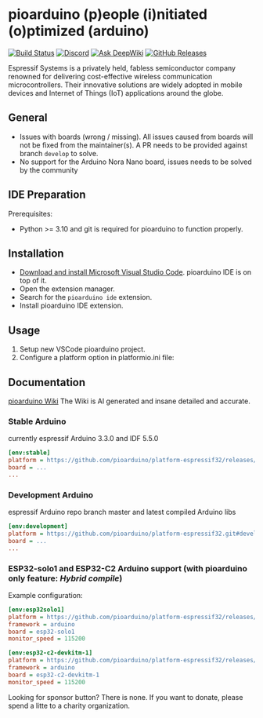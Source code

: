 # pioarduino (p)eople (i)nitiated (o)ptimized (arduino)

[![Build Status](https://github.com/pioarduino/platform-espressif32/actions/workflows/examples.yml/badge.svg)](https://github.com/pioarduino/platform-espressif32/actions)
[![Discord](https://img.shields.io/discord/1263397951829708871.svg?logo=discord&logoColor=white&color=5865F2&label=Discord)](https://discord.gg/Nutz9crnZr)
[![Ask DeepWiki](https://deepwiki.com/badge.svg)](https://deepwiki.com/pioarduino/platform-espressif32)
[![GitHub Releases](https://img.shields.io/github/downloads/pioarduino/platform-espressif32/total?label=downloads)](https://github.com/pioarduino/platform-espressif32/releases/latest)

Espressif Systems is a privately held, fabless semiconductor company renowned for delivering cost-effective wireless communication microcontrollers. Their innovative solutions are widely adopted in mobile devices and Internet of Things (IoT) applications around the globe.

## General
* Issues with boards (wrong / missing). All issues caused from boards will not be fixed from the maintainer(s). A PR needs to be provided against branch `develop` to solve.
* No support for the Arduino Nora Nano board, issues needs to be solved by the community
## IDE Preparation
Prerequisites:
-	Python >= 3.10 and git is required for pioarduino to function properly.

## Installation
- [Download and install Microsoft Visual Studio Code](https://code.visualstudio.com/). pioarduino IDE is on top of it.
- Open the extension manager.
- Search for the `pioarduino ide` extension.
- Install pioarduino IDE extension.

## Usage
1. Setup new VSCode pioarduino project.
1. Configure a platform option in platformio.ini file:

## Documentation
[pioarduino Wiki](https://deepwiki.com/pioarduino/platform-espressif32)
The Wiki is AI generated and insane detailed and accurate.

### Stable Arduino
currently espressif Arduino 3.3.0 and IDF 5.5.0

```ini
[env:stable]
platform = https://github.com/pioarduino/platform-espressif32/releases/download/stable/platform-espressif32.zip
board = ...
...
```

### Development Arduino
espressif Arduino repo branch master and latest compiled Arduino libs

```ini
[env:development]
platform = https://github.com/pioarduino/platform-espressif32.git#develop
board = ...
...
```

### ESP32-solo1 and ESP32-C2 Arduino support (with pioarduino only feature: *Hybrid compile*)
Example configuration:

```ini
[env:esp32solo1]
platform = https://github.com/pioarduino/platform-espressif32/releases/download/stable/platform-espressif32.zip
framework = arduino
board = esp32-solo1
monitor_speed = 115200

[env:esp32-c2-devkitm-1]
platform = https://github.com/pioarduino/platform-espressif32/releases/download/stable/platform-espressif32.zip
framework = arduino
board = esp32-c2-devkitm-1
monitor_speed = 115200
```

Looking for sponsor button? There is none. If you want to donate, please spend a litte to a charity organization.
